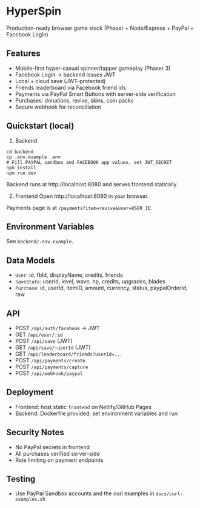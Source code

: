 # HyperSpin

Production-ready browser game stack (Phaser + Node/Express + PayPal + Facebook Login)

## Features
- Mobile-first hyper-casual spinner/tapper gameplay (Phaser 3)
- Facebook Login -> backend issues JWT
- Local + cloud save (JWT-protected)
- Friends leaderboard via Facebook friend ids
- Payments via PayPal Smart Buttons with server-side verification
- Purchases: donations, revive, skins, coin packs
- Secure webhook for reconciliation

## Quickstart (local)

1) Backend
```
cd backend
cp .env.example .env
# Fill PAYPAL sandbox and FACEBOOK app values, set JWT_SECRET
npm install
npm run dev
```
Backend runs at http://localhost:8080 and serves frontend statically.

2) Frontend
Open http://localhost:8080 in your browser.

Payments page is at `/payments?item=revive&user=USER_ID`.

## Environment Variables
See `backend/.env.example`.

## Data Models
- `User`: id, fbId, displayName, credits, friends
- `SaveState`: userId, level, wave, hp, credits, upgrades, blades
- `Purchase`: id, userId, itemID, amount, currency, status, paypalOrderId, raw

## API
- POST `/api/auth/facebook` -> JWT
- GET `/api/user/:id`
- POST `/api/save` (JWT)
- GET `/api/save/:userId` (JWT)
- GET `/api/leaderboard/friends?userId=...`
- POST `/api/payments/create`
- POST `/api/payments/capture`
- POST `/api/webhook/paypal`

## Deployment
- Frontend: host static `frontend` on Netlify/GitHub Pages
- Backend: Dockerfile provided; set environment variables and run

## Security Notes
- No PayPal secrets in frontend
- All purchases verified server-side
- Rate limiting on payment endpoints

## Testing
- Use PayPal Sandbox accounts and the curl examples in `docs/curl-examples.sh`